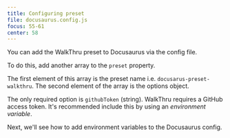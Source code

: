 ```yaml
---
title: Configuring preset
file: docusaurus.config.js
focus: 55-61
center: 58
---
```


You can add the WalkThru preset to Docusaurus via the config file.

To do this, add another array to the `preset` property. 

The first element of this array is the preset name i.e. `docusarus-preset-walkthru`. The second element of the array is the options object.

The only required option is `githubToken` (string). WalkThru requires a GitHub access token. It's recommended include this by using an *environment variable*.

Next, we'll see how to add environment variables to the Docusaurus config.
